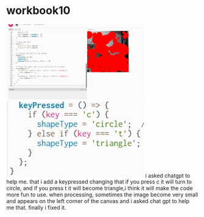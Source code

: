 # workbook10
<img width="361"  src="https://github.com/jiayiqu115/workbook10/blob/main/%E5%BE%AE%E4%BF%A1%E5%9B%BE%E7%89%87_20250126211154.png" />
<img width="361"  src="https://github.com/jiayiqu115/workbook10/blob/main/22.png" />
i asked chatgpt to help me.
that i add a keypressed changing that if you press c it will turn to circle, and if you press t it will become triangle,i think it will make the code more fun to use.
when processing, sometimes the image become very small and appears on the left corner of the canvas and i asked chat gpt to help me that. finally i fixed it.
